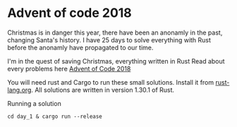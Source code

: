 # Advent of code 2018

Christmas is in danger this year, there have been an anonamly in the past, changing Santa's history. I have 25 days to solve everything with Rust before the anonamly have propagated to our time.

I'm in the quest of saving Christmas, everything written in Rust Read about every problems here [Advent of Code 2018](https://adventofcode.com/2018/)

You will need rust and Cargo to run these small solutions. Install it from [rust-lang.org](https://www.rust-lang.org/learn/get-started). All solutions are written in version 1.30.1 of Rust.


Running a solution
```
cd day_1 & cargo run --release
```
